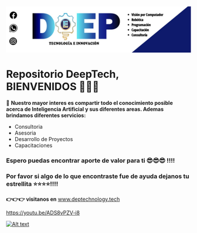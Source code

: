 ![banner](banner.jpeg)
# Repositorio DeepTech, BIENVENIDOS  👋👋👋    
 
 👀 **Nuestro mayor interes es compartir todo el conocimiento posible acerca de Inteligencia Artificial y sus diferentes areas. Ademas brindamos diferentes servicios:**
 - Consultoria
 - Asesoria
 - Desarrollo de Proyectos
 - Capacitaciones
 

### Espero puedas encontrar aporte de valor para ti 😎😎😎 !!!!
### Por favor si algo de lo que encontraste fue de ayuda dejanos tu estrellita ⭐⭐⭐⭐!!!!

**👉👉👉 visitanos en** www.deptechnology.tech

<!---
deeptechgit/deeptechgit is a ✨ special ✨ repository because its `README.md` (this file) appears on your GitHub profile.
You can click the Preview link to take a look at your changes.
--->
https://youtu.be/ADS8vPZV-i8

[![Alt text](https://img.youtube.com/vi/configuroweb/0.jpg)](https://www.youtube.com/watch?v=ADS8vPZV-i8)


